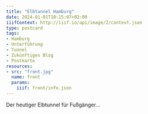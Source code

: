 ```yaml
---
title: "Elbtunnel Hamburg"
date: 2024-01-01T10:15:07+02:00
iiifContext: http://iiif.io/api/image/2/context.json
type: postcard
tags:
- Hamburg
- Unterführung
- Tunnel
- Zukünftiges Blog
- Postkarte
resources:
- src: "front.jpg"
  name: front
  params:
    iiif: front/info.json
---
```


Der heutiger Elbtunnel für Fußgänger... 
